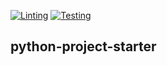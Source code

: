[![Linting](https://github.com/ithingv34/python-project-starter/actions/workflows/lint.yml/badge.svg?branch=main)](https://github.com/ithingv34/python-project-starter/actions/workflows/lint.yml)
[![Testing](https://github.com/ithingv34/python-project-starter/actions/workflows/test.yml/badge.svg?branch=main)](https://github.com/ithingv34/python-project-starter/actions/workflows/test.yml)

## python-project-starter
